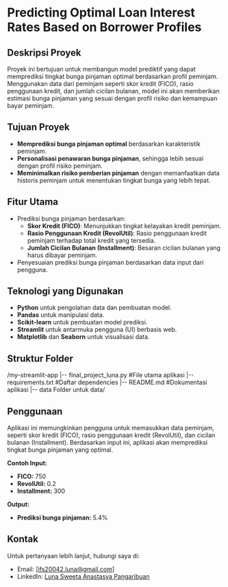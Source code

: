 # **Predicting Optimal Loan Interest Rates Based on Borrower Profiles**

## **Deskripsi Proyek**
Proyek ini bertujuan untuk membangun model prediktif yang dapat memprediksi tingkat bunga pinjaman optimal berdasarkan profil peminjam. Menggunakan data dari peminjam seperti skor kredit (FICO), rasio penggunaan kredit, dan jumlah cicilan bulanan, model ini akan memberikan estimasi bunga pinjaman yang sesuai dengan profil risiko dan kemampuan bayar peminjam.

## **Tujuan Proyek**
- **Memprediksi bunga pinjaman optimal** berdasarkan karakteristik peminjam.
- **Personalisasi penawaran bunga pinjaman**, sehingga lebih sesuai dengan profil risiko peminjam.
- **Meminimalkan risiko pemberian pinjaman** dengan memanfaatkan data historis peminjam untuk menentukan tingkat bunga yang lebih tepat.

## **Fitur Utama**
- Prediksi bunga pinjaman berdasarkan:
  - **Skor Kredit (FICO)**: Menunjukkan tingkat kelayakan kredit peminjam.
  - **Rasio Penggunaan Kredit (RevolUtil)**: Rasio penggunaan kredit peminjam terhadap total kredit yang tersedia.
  - **Jumlah Cicilan Bulanan (Installment)**: Besaran cicilan bulanan yang harus dibayar peminjam.
- Penyesuaian prediksi bunga pinjaman berdasarkan data input dari pengguna.

## **Teknologi yang Digunakan**
- **Python** untuk pengolahan data dan pembuatan model.
- **Pandas** untuk manipulasi data.
- **Scikit-learn** untuk pembuatan model prediksi.
- **Streamlit** untuk antarmuka pengguna (UI) berbasis web.
- **Matplotlib** dan **Seaborn** untuk visualisasi data.

## **Struktur Folder**
/my-streamlit-app |-- final_project_luna.py 
#File utama aplikasi |-- requirements.txt 
#Daftar dependencies |-- README.md 
#Dokumentasi aplikasi |-- data Folder untuk data/ 

## **Penggunaan**
Aplikasi ini memungkinkan pengguna untuk memasukkan data peminjam, seperti skor kredit (FICO), rasio penggunaan kredit (RevolUtil), dan cicilan bulanan (Installment). Berdasarkan input ini, aplikasi akan memprediksi tingkat bunga pinjaman yang optimal.

**Contoh Input:**
- **FICO:** 750
- **RevolUtil:** 0.2
- **Installment:** 300

**Output:**
- **Prediksi bunga pinjaman:** 5.4%

## **Kontak**
Untuk pertanyaan lebih lanjut, hubungi saya di:
- Email: [ifs20042.luna@gmail.com]
- LinkedIn: [Luna Sweeta Anastasya Pangaribuan](https://www.linkedin.com/in/luna-sweeta-anastasya-pangaribuan)